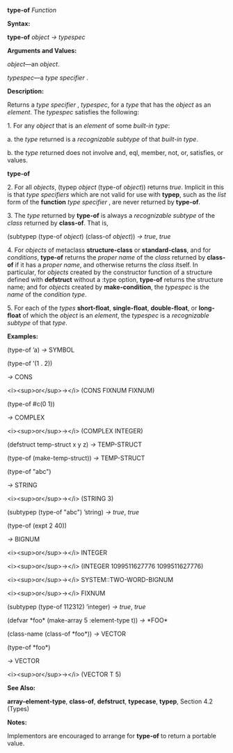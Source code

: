 **type-of** *Function* 

**Syntax:** 

**type-of** *object → typespec* 

**Arguments and Values:** 

*object*—an *object*. 

*typespec*—a *type specifier* . 

**Description:** 

Returns a *type specifier* , *typespec*, for a *type* that has the *object* as an *element*. The *typespec* satisfies the following: 

1\. For any *object* that is an *element* of some *built-in type*: 

a. the *type* returned is a *recognizable subtype* of that *built-in type*. 

b. the *type* returned does not involve and, eql, member, not, or, satisfies, or values. 





**type-of** 

2\. For all *objects*, (typep *object* (type-of *object*)) returns *true*. Implicit in this is that *type specifiers* which are not valid for use with **typep**, such as the *list* form of the **function** *type specifier* , are never returned by **type-of**. 

3\. The *type* returned by **type-of** is always a *recognizable subtype* of the *class* returned by **class-of**. That is, 

(subtypep (type-of *object*) (class-of *object*)) *→ true*, *true* 

4\. For *objects* of metaclass **structure-class** or **standard-class**, and for *conditions*, **type-of** returns the *proper name* of the *class* returned by **class-of** if it has a *proper name*, and otherwise returns the *class* itself. In particular, for *objects* created by the constructor function of a structure defined with **defstruct** without a :type option, **type-of** returns the structure name; and for *objects* created by **make-condition**, the *typespec* is the *name* of the *condition type*. 

5\. For each of the *types* **short-float**, **single-float**, **double-float**, or **long-float** of which the *object* is an *element*, the *typespec* is a *recognizable subtype* of that *type*. 

**Examples:** 

(type-of ’a) *→* SYMBOL 

(type-of ’(1 . 2)) 

*→* CONS 

&#60;i&#62;&#60;sup&#62;or&#60;/sup&#62;→&#60;/i&#62; (CONS FIXNUM FIXNUM) 

(type-of #c(0 1)) 

*→* COMPLEX 

&#60;i&#62;&#60;sup&#62;or&#60;/sup&#62;→&#60;/i&#62; (COMPLEX INTEGER) 

(defstruct temp-struct x y z) *→* TEMP-STRUCT 

(type-of (make-temp-struct)) *→* TEMP-STRUCT 

(type-of "abc") 

*→* STRING 

&#60;i&#62;&#60;sup&#62;or&#60;/sup&#62;→&#60;/i&#62; (STRING 3) 

(subtypep (type-of "abc") ’string) *→ true*, *true* 

(type-of (expt 2 40)) 

*→* BIGNUM 

&#60;i&#62;&#60;sup&#62;or&#60;/sup&#62;→&#60;/i&#62; INTEGER 

&#60;i&#62;&#60;sup&#62;or&#60;/sup&#62;→&#60;/i&#62; (INTEGER 1099511627776 1099511627776) 

&#60;i&#62;&#60;sup&#62;or&#60;/sup&#62;→&#60;/i&#62; SYSTEM::TWO-WORD-BIGNUM 

&#60;i&#62;&#60;sup&#62;or&#60;/sup&#62;→&#60;/i&#62; FIXNUM 

(subtypep (type-of 112312) ’integer) *→ true*, *true* 

(defvar \*foo\* (make-array 5 :element-type t)) *→* \*FOO\* 

(class-name (class-of \*foo\*)) *→* VECTOR  



(type-of \*foo\*) 

*→* VECTOR 

&#60;i&#62;&#60;sup&#62;or&#60;/sup&#62;→&#60;/i&#62; (VECTOR T 5) 

**See Also:** 

**array-element-type**, **class-of**, **defstruct**, **typecase**, **typep**, Section 4.2 (Types) 

**Notes:** 

Implementors are encouraged to arrange for **type-of** to return a portable value. 

